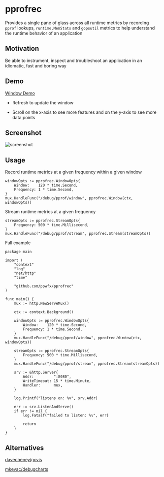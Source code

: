 # pprofrec

Provides a single pane of glass across all runtime metrics
by recording `pprof` lookups, `runtime.MemStats` and `gopsutil` metrics
to help understand the runtime behavior of an application

## Motivation

Be able to instrument, inspect and troubleshoot an application in an idiomatic, fast and boring way

## Demo

[Window Demo](https://pprofrec-example-slzntuj6pq-uc.a.run.app/debug/pprof/window)

- Refresh to update the window

- Scroll on the x-axis to see more features and on the y-axis to see more data points

## Screenshot

![screenshot](https://storage.googleapis.com/media-0/screenshot.png)

## Usage

Record runtime metrics at a given frequency within a given window

```golang
windowOpts := pprofrec.WindowOpts{
    Window:    120 * time.Second,
    Frequency: 1 * time.Second,
}
mux.HandleFunc("/debug/pprof/window", pprofrec.Window(ctx, windowOpts))
```

Stream runtime metrics at a given frequency

```golang
streamOpts := pprofrec.StreamOpts{
    Frequency: 500 * time.Millisecond,
}
mux.HandleFunc("/debug/pprof/stream", pprofrec.Stream(streamOpts))
```

Full example

```golang
package main

import (
	"context"
	"log"
	"net/http"
	"time"

	"github.com/ppwfx/pprofrec"
)

func main() {
	mux := http.NewServeMux()

	ctx := context.Background()

	windowOpts := pprofrec.WindowOpts{
		Window:    120 * time.Second,
		Frequency: 1 * time.Second,
	}
	mux.HandleFunc("/debug/pprof/window", pprofrec.Window(ctx, windowOpts))

	streamOpts := pprofrec.StreamOpts{
		Frequency: 500 * time.Millisecond,
	}
	mux.HandleFunc("/debug/pprof/stream", pprofrec.Stream(streamOpts))

	srv := &http.Server{
		Addr:         ":8080",
		WriteTimeout: 15 * time.Minute,
		Handler:      mux,
	}

	log.Printf("listens on: %v", srv.Addr)

	err := srv.ListenAndServe()
	if err != nil {
		log.Fatalf("failed to listen: %v", err)

		return
	}
}
```


## Alternatives

[davecheney/gcvis](https://github.com/davecheney/gcvis)

[mkevac/debugcharts](https://github.com/mkevac/debugcharts)

